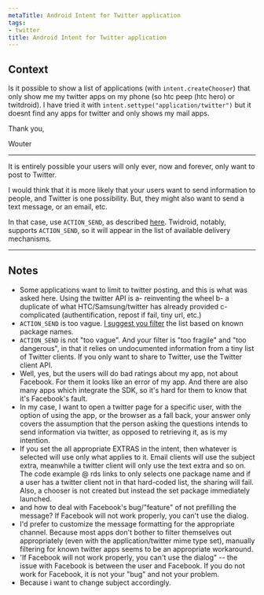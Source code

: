 ```yaml
---
metaTitle: Android Intent for Twitter application
tags:
- twitter
title: Android Intent for Twitter application
---
```


## Context

Is it possible to show a list of applications (with `intent.createChooser`) that only show me my twitter apps on my phone (so htc peep (htc hero) or twitdroid). I have tried it with `intent.settype("application/twitter")` but it doesnt find any apps for twitter and only shows my mail apps.


Thank you,


Wouter



---

It is entirely possible your users will only ever, now and forever, only want to post to Twitter.


I would think that it is more likely that your users want to send information to people, and Twitter is one possibility. But, they might also want to send a text message, or an email, etc.


In that case, use `ACTION_SEND`, as described [here](http://www.androidguys.com/2009/11/02/a-call-to-action-action_send-that-is/). Twidroid, notably, supports `ACTION_SEND`, so it will appear in the list of available delivery mechanisms.



---

## Notes

- Some applications want to limit to twitter posting, and this is what was asked here. Using the twitter API is a- reinventing the wheel b- a duplicate of what HTC/Samsung/twitter has already provided c- complicated (authentification, repost if fail, tiny url, etc.)
- `ACTION_SEND` is too vague. [I suggest you filter](http://regis.decamps.info/blog/2011/06/intent-to-open-twitter-client-on-android/) the list based on known package names.
-  `ACTION_SEND` is not "too vague". And your filter is "too fragile" and "too dangerous", in that it relies on undocumented information from a tiny list of Twitter clients. If you only want to share to Twitter, use the Twitter client API.
- Well, yes, but the users will do bad ratings about my app, not about Facebook. For them it looks like an error of my app. And there are also many apps which integrate the SDK, so it's hard for them to know that it's Facebook's fault.
- In my case, I want to open a twitter page for a specific user, with the option of using the app, or the browser as a fall back, your answer only covers the assumption that the person asking the questions intends to send information via twitter, as opposed to retrieving it, as is my intention.
-  If you set the all appropriate EXTRAS in the intent, then whatever is selected will use only what applies to it. Email clients will use the subject extra, meanwhile a twitter client will only use the text extra and so on. The code example @ rds links to only selects one package name and if a user has a twitter client not in that hard-coded list, the sharing will fail. Also, a chooser is not created but instead the set package immediately launched.
-  and how to deal with Facebook's bug/"feature" of not prefilling the message? If Facebook will not work properly, you can't use the dialog.
- I'd prefer to customize the message formatting for the appropriate channel. Because most apps don't bother to filter themselves out appropriately (even with the application/twitter mime type set), manually filtering for known twitter apps seems to be an appropriate workaround.
-  'If Facebook will not work properly, you can't use the dialog" -- the issue with Facebook is between the user and Facebook. If you do not work for Facebook, it is not your "bug" and not your problem.
- Because i want to change subject accordingly.
